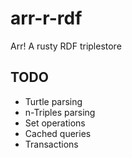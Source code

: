 # arr-r-rdf
Arr! A rusty RDF triplestore

## TODO

* Turtle parsing
* n-Triples parsing
* Set operations
* Cached queries
* Transactions